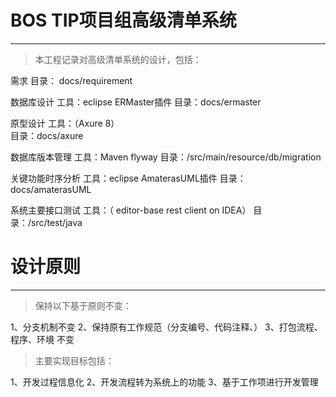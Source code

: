 # BOS TIP项目组高级清单系统
-----------

>本工程记录对高级清单系统的设计，包括：

需求
	目录： docs/requirement

数据库设计
	工具：eclipse ERMaster插件
	目录：docs/ermaster
	
原型设计
	工具：（Axure 8）  
	目录：docs/axure
	
数据库版本管理
	工具：Maven flyway
	目录：/src/main/resource/db/migration
	
关键功能时序分析
	工具：eclipse AmaterasUML插件
	目录：docs/amaterasUML
	
系统主要接口测试
	工具：（ editor-base rest client on IDEA） 
	目录：/src/test/java

# 设计原则
--------------

>保持以下基于原则不变：

1、分支机制不变
2、保持原有工作规范（分支编号、代码注释、）
3、打包流程、程序、环境 不变

>主要实现目标包括：

1、开发过程信息化
2、开发流程转为系统上的功能
3、基于工作项进行开发管理




